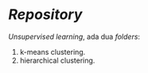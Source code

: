 # _Repository_

_Unsupervised learning_, ada dua _folders_:

1. k-means clustering.
1. hierarchical clustering.